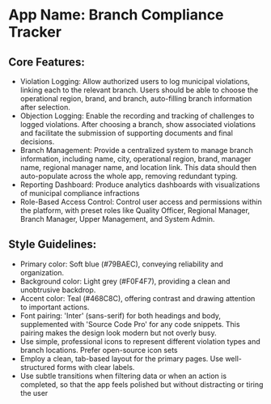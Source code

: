 # **App Name**: Branch Compliance Tracker

## Core Features:

- Violation Logging: Allow authorized users to log municipal violations, linking each to the relevant branch. Users should be able to choose the operational region, brand, and branch, auto-filling branch information after selection.
- Objection Logging: Enable the recording and tracking of challenges to logged violations. After choosing a branch, show associated violations and facilitate the submission of supporting documents and final decisions.
- Branch Management: Provide a centralized system to manage branch information, including name, city, operational region, brand, manager name, regional manager name, and location link. This data should then auto-populate across the whole app, removing redundant typing.
- Reporting Dashboard: Produce analytics dashboards with visualizations of municipal compliance infractions
- Role-Based Access Control: Control user access and permissions within the platform, with preset roles like Quality Officer, Regional Manager, Branch Manager, Upper Management, and System Admin.

## Style Guidelines:

- Primary color: Soft blue (#79BAEC), conveying reliability and organization.
- Background color: Light grey (#F0F4F7), providing a clean and unobtrusive backdrop.
- Accent color: Teal (#468C8C), offering contrast and drawing attention to important actions.
- Font pairing: 'Inter' (sans-serif) for both headings and body, supplemented with 'Source Code Pro' for any code snippets. This pairing makes the design look modern but not overly busy.
- Use simple, professional icons to represent different violation types and branch locations. Prefer open-source icon sets
- Employ a clean, tab-based layout for the primary pages. Use well-structured forms with clear labels.
- Use subtle transitions when filtering data or when an action is completed, so that the app feels polished but without distracting or tiring the user